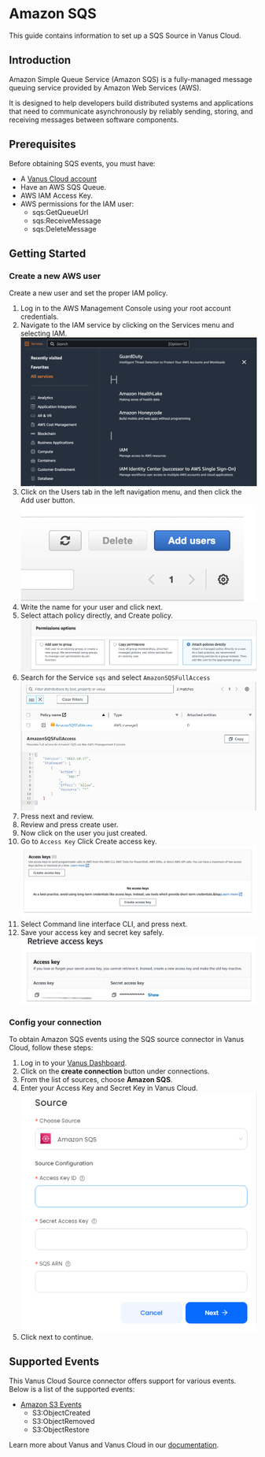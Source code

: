 # Amazon SQS

This guide contains information to set up a SQS Source in Vanus Cloud.

## Introduction

Amazon Simple Queue Service (Amazon SQS) is a fully-managed message queuing service provided by Amazon Web Services (AWS).

It is designed to help developers build distributed systems and applications that need to communicate asynchronously by reliably sending, storing, and receiving messages between software components.

## Prerequisites

Before obtaining SQS events, you must have:

- A [Vanus Cloud account](https://cloud.vanus.ai)
- Have an AWS SQS Queue.
- AWS IAM Access Key.
- AWS permissions for the IAM user:
  - sqs:GetQueueUrl
  - sqs:ReceiveMessage
  - sqs:DeleteMessage

## Getting Started

### Create a new AWS user

Create a new user and set the proper IAM policy.

1. Log in to the AWS Management Console using your root account credentials.
2. Navigate to the IAM service by clicking on the Services menu and selecting IAM.
   ![](images/findIAM.png)
3. Click on the Users tab in the left navigation menu, and then click the Add user button.
   ![](images/AddUser.png)
4. Write the name for your user and click next.
5. Select attach policy directly, and Create policy.
   ![](images/permissionoption.png)
6. Search for the Service `sqs` and select `AmazonSQSFullAccess`
   ![](images/full-access.png)
7. Press next and review.
8. Review and press create user.
9. Now click on the user you just created.
10. Go to `Access Key` Click Create access key.
    ![](images/createAccesskey.png)
11. Select Command line interface CLI, and press next.
12. Save your access key and secret key safely.
    ![](images/img.png)

### Config your connection

To obtain Amazon SQS events using the SQS source connector in Vanus Cloud, follow these steps:

1. Log in to your [Vanus Dashboard](https://cloud.vanus.ai/dashboard).
2. Click on the **create connection** button under connections.
3. From the list of sources, choose **Amazon SQS**.
4. Enter your Access Key and Secret Key in Vanus Cloud.
   ![img.png](images/vanus-sqs.png)
5. Click next to continue.

## Supported Events

This Vanus Cloud Source connector offers support for various events. Below is a list of the supported events:

- [Amazon S3 Events](events.md#amazon-s3-events)
  - S3:ObjectCreated
  - S3:ObjectRemoved
  - S3:ObjectRestore

Learn more about Vanus and Vanus Cloud in our [documentation](https://docs.vanus.ai).
